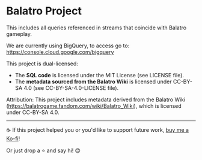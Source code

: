# Balatro Project

This includes all queries referenced in streams that coincide with Balatro gameplay.

We are currently using BigQuery, to access go to: https://console.cloud.google.com/bigquery

This project is dual-licensed:  
- The **SQL code** is licensed under the MIT License (see LICENSE file).  
- The **metadata sourced from the Balatro Wiki** is licensed under CC-BY-SA 4.0 (see CC-BY-SA-4.0-LICENSE file).  

Attribution: This project includes metadata derived from the Balatro Wiki (https://balatrogame.fandom.com/wiki/Balatro_Wiki), which is licensed under CC-BY-SA 4.0.  

---
☕ If this project helped you or you'd like to support future work, [buy me a Ko-fi](https://ko-fi.com/napkimmath)!

Or just drop a ⭐ and say hi! 😊

